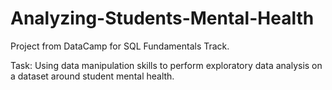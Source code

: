 # Analyzing-Students-Mental-Health

Project from DataCamp for SQL Fundamentals Track.

Task: Using data manipulation skills to perform exploratory data analysis on a dataset around student mental health.
